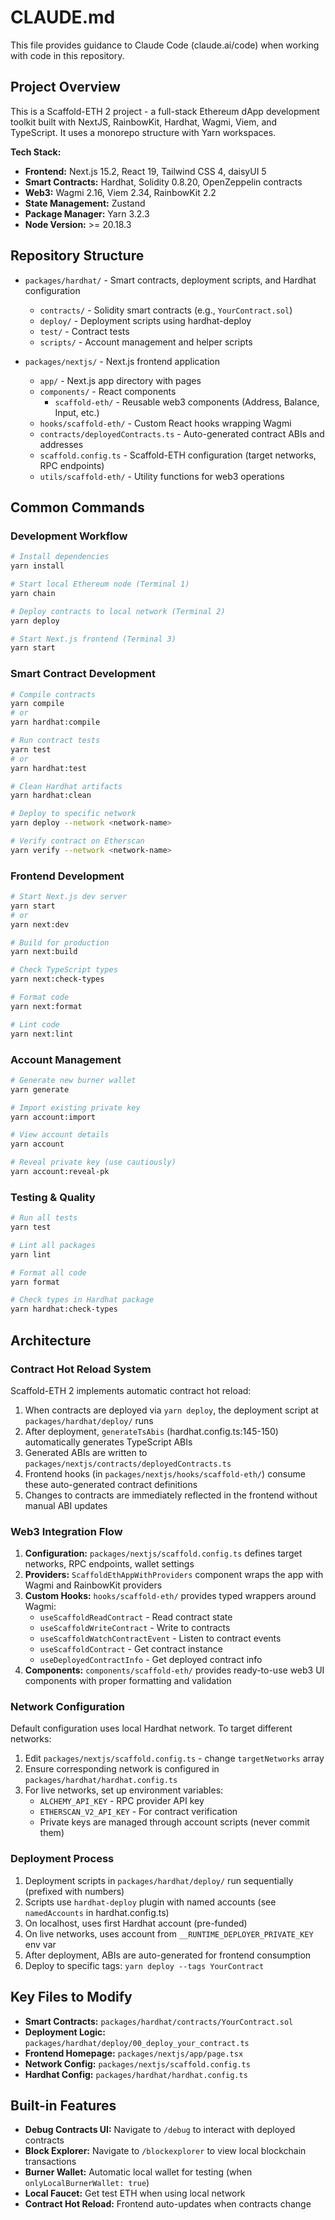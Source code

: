 # CLAUDE.md

This file provides guidance to Claude Code (claude.ai/code) when working with code in this repository.

## Project Overview

This is a Scaffold-ETH 2 project - a full-stack Ethereum dApp development toolkit built with NextJS, RainbowKit, Hardhat, Wagmi, Viem, and TypeScript. It uses a monorepo structure with Yarn workspaces.

**Tech Stack:**
- **Frontend:** Next.js 15.2, React 19, Tailwind CSS 4, daisyUI 5
- **Smart Contracts:** Hardhat, Solidity 0.8.20, OpenZeppelin contracts
- **Web3:** Wagmi 2.16, Viem 2.34, RainbowKit 2.2
- **State Management:** Zustand
- **Package Manager:** Yarn 3.2.3
- **Node Version:** >= 20.18.3

## Repository Structure

- `packages/hardhat/` - Smart contracts, deployment scripts, and Hardhat configuration
  - `contracts/` - Solidity smart contracts (e.g., `YourContract.sol`)
  - `deploy/` - Deployment scripts using hardhat-deploy
  - `test/` - Contract tests
  - `scripts/` - Account management and helper scripts

- `packages/nextjs/` - Next.js frontend application
  - `app/` - Next.js app directory with pages
  - `components/` - React components
    - `scaffold-eth/` - Reusable web3 components (Address, Balance, Input, etc.)
  - `hooks/scaffold-eth/` - Custom React hooks wrapping Wagmi
  - `contracts/deployedContracts.ts` - Auto-generated contract ABIs and addresses
  - `scaffold.config.ts` - Scaffold-ETH configuration (target networks, RPC endpoints)
  - `utils/scaffold-eth/` - Utility functions for web3 operations

## Common Commands

### Development Workflow

```bash
# Install dependencies
yarn install

# Start local Ethereum node (Terminal 1)
yarn chain

# Deploy contracts to local network (Terminal 2)
yarn deploy

# Start Next.js frontend (Terminal 3)
yarn start
```

### Smart Contract Development

```bash
# Compile contracts
yarn compile
# or
yarn hardhat:compile

# Run contract tests
yarn test
# or
yarn hardhat:test

# Clean Hardhat artifacts
yarn hardhat:clean

# Deploy to specific network
yarn deploy --network <network-name>

# Verify contract on Etherscan
yarn verify --network <network-name>
```

### Frontend Development

```bash
# Start Next.js dev server
yarn start
# or
yarn next:dev

# Build for production
yarn next:build

# Check TypeScript types
yarn next:check-types

# Format code
yarn next:format

# Lint code
yarn next:lint
```

### Account Management

```bash
# Generate new burner wallet
yarn generate

# Import existing private key
yarn account:import

# View account details
yarn account

# Reveal private key (use cautiously)
yarn account:reveal-pk
```

### Testing & Quality

```bash
# Run all tests
yarn test

# Lint all packages
yarn lint

# Format all code
yarn format

# Check types in Hardhat package
yarn hardhat:check-types
```

## Architecture

### Contract Hot Reload System

Scaffold-ETH 2 implements automatic contract hot reload:
1. When contracts are deployed via `yarn deploy`, the deployment script at `packages/hardhat/deploy/` runs
2. After deployment, `generateTsAbis` (hardhat.config.ts:145-150) automatically generates TypeScript ABIs
3. Generated ABIs are written to `packages/nextjs/contracts/deployedContracts.ts`
4. Frontend hooks (in `packages/nextjs/hooks/scaffold-eth/`) consume these auto-generated contract definitions
5. Changes to contracts are immediately reflected in the frontend without manual ABI updates

### Web3 Integration Flow

1. **Configuration:** `packages/nextjs/scaffold.config.ts` defines target networks, RPC endpoints, wallet settings
2. **Providers:** `ScaffoldEthAppWithProviders` component wraps the app with Wagmi and RainbowKit providers
3. **Custom Hooks:** `hooks/scaffold-eth/` provides typed wrappers around Wagmi:
   - `useScaffoldReadContract` - Read contract state
   - `useScaffoldWriteContract` - Write to contracts
   - `useScaffoldWatchContractEvent` - Listen to contract events
   - `useScaffoldContract` - Get contract instance
   - `useDeployedContractInfo` - Get deployed contract info
4. **Components:** `components/scaffold-eth/` provides ready-to-use web3 UI components with proper formatting and validation

### Network Configuration

Default configuration uses local Hardhat network. To target different networks:
1. Edit `packages/nextjs/scaffold.config.ts` - change `targetNetworks` array
2. Ensure corresponding network is configured in `packages/hardhat/hardhat.config.ts`
3. For live networks, set up environment variables:
   - `ALCHEMY_API_KEY` - RPC provider API key
   - `ETHERSCAN_V2_API_KEY` - For contract verification
   - Private keys are managed through account scripts (never commit them)

### Deployment Process

1. Deployment scripts in `packages/hardhat/deploy/` run sequentially (prefixed with numbers)
2. Scripts use `hardhat-deploy` plugin with named accounts (see `namedAccounts` in hardhat.config.ts)
3. On localhost, uses first Hardhat account (pre-funded)
4. On live networks, uses account from `__RUNTIME_DEPLOYER_PRIVATE_KEY` env var
5. After deployment, ABIs are auto-generated for frontend consumption
6. Deploy to specific tags: `yarn deploy --tags YourContract`

## Key Files to Modify

- **Smart Contracts:** `packages/hardhat/contracts/YourContract.sol`
- **Deployment Logic:** `packages/hardhat/deploy/00_deploy_your_contract.ts`
- **Frontend Homepage:** `packages/nextjs/app/page.tsx`
- **Network Config:** `packages/nextjs/scaffold.config.ts`
- **Hardhat Config:** `packages/hardhat/hardhat.config.ts`

## Built-in Features

- **Debug Contracts UI:** Navigate to `/debug` to interact with deployed contracts
- **Block Explorer:** Navigate to `/blockexplorer` to view local blockchain transactions
- **Burner Wallet:** Automatic local wallet for testing (when `onlyLocalBurnerWallet: true`)
- **Local Faucet:** Get test ETH when using local network
- **Contract Hot Reload:** Frontend auto-updates when contracts change

